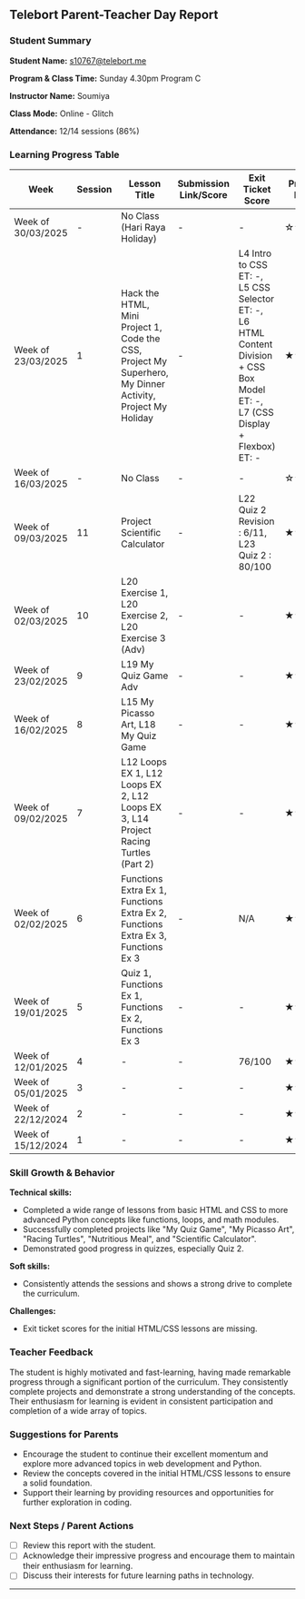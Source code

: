 ## Telebort Parent-Teacher Day Report

### Student Summary
**Student Name:** s10767@telebort.me

**Program & Class Time:** Sunday 4.30pm Program C

**Instructor Name:** Soumiya

**Class Mode:** Online - Glitch

**Attendance:** 12/14 sessions (86%)


### Learning Progress Table

| Week             | Session | Lesson Title                                                                                                                                                                                            | Submission Link/Score | Exit Ticket Score                                                                                                                            | Progress Rating |
| --------------- | ------- | ------------------------------------------------------------------------------------------------------------------------------------------------------------------------------------------------------- | ---------------------- | ---------------------------------------------------------------------------------------------------------------------------------------------- | --------------- |
| Week of 30/03/2025 | -       | No Class (Hari Raya Holiday)                                                                                                                                                                          | -                      | -                                                                                                                                              | ☆☆☆☆☆         |
| Week of 23/03/2025 | 1       | Hack the HTML, Mini Project 1, Code the CSS, Project My Superhero, My Dinner Activity, Project My Holiday                                                                                               | -                      | L4 Intro to CSS ET: -, L5 CSS Selector ET: -, L6 HTML Content Division + CSS Box Model ET: -, L7 (CSS Display + Flexbox) ET: -                     | ★★★★★         |
| Week of 16/03/2025 | -       | No Class                                                                                                                                                                                              | -                      | -                                                                                                                                              | ☆☆☆☆☆         |
| Week of 09/03/2025 | 11      | Project Scientific Calculator                                                                                                                                                                       | -                      | L22 Quiz 2 Revision : 6/11, L23 Quiz 2 : 80/100                                                                                                 | ★★★★★         |
| Week of 02/03/2025 | 10      | L20 Exercise 1, L20 Exercise 2, L20 Exercise 3 (Adv)                                                                                                                                                 | -                      | -                                                                                                                                              | ★★★★☆         |
| Week of 23/02/2025 | 9       | L19 My Quiz Game Adv                                                                                                                                                                                | -                      | -                                                                                                                                              | ★★★★☆         |
| Week of 16/02/2025 | 8       | L15 My Picasso Art, L18 My Quiz Game                                                                                                                                                                | -                      | -                                                                                                                                              | ★★★★☆         |
| Week of 09/02/2025 | 7       | L12 Loops EX 1, L12 Loops EX 2, L12 Loops EX 3, L14 Project Racing Turtles (Part 2)                                                                                                                   | -                      | -                                                                                                                                              | ★★★★☆         |
| Week of 02/02/2025 | 6       | Functions Extra Ex 1, Functions Extra Ex 2, Functions Extra Ex 3, Functions Ex 3                                                                                                                      | -                      | N/A                                                                                                                                            | ★★★★☆         |
| Week of 19/01/2025 | 5       | Quiz 1, Functions Ex 1, Functions Ex 2, Functions Ex 3                                                                                                                                               | -                      | -                                                                                                                                              | ★★★★☆         |
| Week of 12/01/2025 | 4       | -                                                                                                                                                                                                   | -                      | 76/100                                                                                                                                         | ★★★★☆         |
| Week of 05/01/2025 | 3       | -                                                                                                                                                                                                   | -                      | -                                                                                                                                              | ★★★★★         |
| Week of 22/12/2024 | 2       | -                                                                                                                                                                                                   | -                      | -                                                                                                                                              | ★★★★☆         |
| Week of 15/12/2024 | 1       | -                                                                                                                                                                                                   | -                      | -                                                                                                                                              | ★★★★★         |

### Skill Growth & Behavior

**Technical skills:**
* Completed a wide range of lessons from basic HTML and CSS to more advanced Python concepts like functions, loops, and math modules.
* Successfully completed projects like "My Quiz Game", "My Picasso Art", "Racing Turtles", "Nutritious Meal", and "Scientific Calculator".
* Demonstrated good progress in quizzes, especially Quiz 2.

**Soft skills:**
* Consistently attends the sessions and shows a strong drive to complete the curriculum.

**Challenges:**
* Exit ticket scores for the initial HTML/CSS lessons are missing.

### Teacher Feedback

The student is highly motivated and fast-learning, having made remarkable progress through a significant portion of the curriculum. They consistently complete projects and demonstrate a strong understanding of the concepts. Their enthusiasm for learning is evident in consistent participation and completion of a wide array of topics.

### Suggestions for Parents

* Encourage the student to continue their excellent momentum and explore more advanced topics in web development and Python.
* Review the concepts covered in the initial HTML/CSS lessons to ensure a solid foundation.
* Support their learning by providing resources and opportunities for further exploration in coding.

### Next Steps / Parent Actions

* [ ] Review this report with the student.
* [ ] Acknowledge their impressive progress and encourage them to maintain their enthusiasm for learning.
* [ ] Discuss their interests for future learning paths in technology.

---
